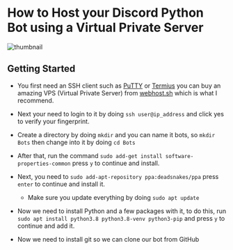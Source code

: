 # How to Host your Discord Python Bot using a Virtual Private Server
![thumbnail](https://i.ibb.co/qjT4P1F/how-to-host-python-vps.png)


## Getting Started
- You first need an SSH client such as [PuTTY](https://www.chiark.greenend.org.uk/~sgtatham/putty/latest.html) or [Termius](https://termius.com/) you can buy an amazing VPS (Virtual Private Server) from [webhost.sh](https://webhost.sh/vps) which is what I recommend.

- Next your need to login to it by doing `ssh user@ip_address` and click yes to verify your fingerprint.

- Create a directory by doing `mkdir` and you can name it bots, so `mkdir Bots` then change into it by doing `cd Bots`

- After that, run the command `sudo add-get install software-properties-common` press `y` to continue and install.

- Next, you need to `sudo add-apt-repository ppa:deadsnakes/ppa` press `enter` to continue and install it.
  - Make sure you update everything by doing `sudo apt update`

- Now we need to install Python and a few packages with it, to do this, run `sudo apt install python3.8 python3.8-venv python3-pip` and press `y` to continue and add it.

- Now we need to install git so we can clone our bot from GitHub
